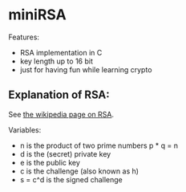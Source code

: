 miniRSA
=======

Features:
- RSA implementation in C
- key length up to 16 bit
- just for having fun while learning crypto

Explanation of RSA:
-------------------

See [the wikipedia page on RSA](https://en.wikipedia.org/wiki/RSA_%28cryptosystem%29).

Variables: 
- n is the product of two prime numbers p * q = n
- d is the (secret) private key
- e is the public key
- c is the challenge (also known as h)
- s = c^d is the signed challenge

